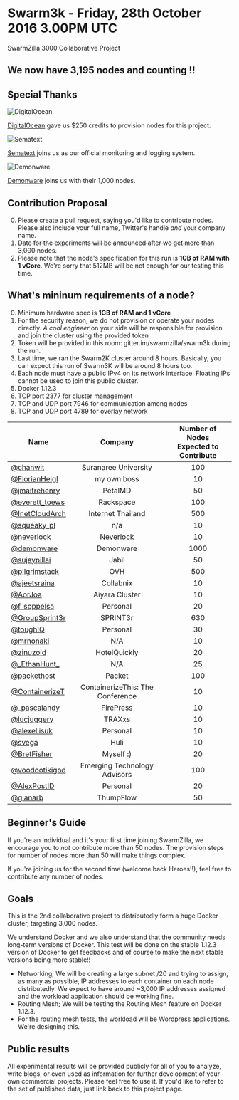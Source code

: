# Swarm3k - Friday, 28th October 2016 3.00PM UTC
SwarmZilla 3000 Collaborative Project

## We now have **3,195 nodes** and counting !!

## Special Thanks

![DigitalOcean](https://www.digitalocean.com/assets/media/logos-badges/DO_Logo_horizontal_blue-1fdb454a.png)

[DigitalOcean](http://digitalocean.com) gave us $250 credits to provision nodes for this project.

![Sematext](https://sematext.com/wp-content/uploads/2016/02/sematext-logo-250-45.png)

[Sematext](https://sematext.com) joins us as our official monitoring and logging system.

![Demonware](https://dl.dropboxusercontent.com/u/381580/demonware.png)

[Demonware](https://www.demonware.net) joins us with their 1,000 nodes.

## Contribution Proposal
  0. Please create a pull request, saying you'd like to contribute nodes.
  Please also include your full name, Twitter's handle *and* your company name.
  0. ~~Date for the experiments will be announced after we get more than 3,000 nodes.~~
  0. Please note that the node's specification for this run is **1GB of RAM with 1 vCore**.
  We're sorry that 512MB will be not enough for our testing this time.

## What's mininum requirements of a node?
  0. Minimum hardware spec is **1GB of RAM and 1 vCore**
  0. For the security reason, we do not provision or operate your nodes directly. *A cool engineer* on your side will be responsible for provision and join the cluster using the provided token
  0. Token will be provided in this room: gitter.im/swarmzilla/swarm3k during the run.
  0. Last time, we ran the Swarm2K cluster around 8 hours. Basically, you can expect this run of Swarm3K will be around 8 hours too.
  0. Each node must have a public IPv4 on its network interface. Floating IPs cannot be used to join this public cluster.
  0. Docker 1.12.3
  0. TCP port 2377 for cluster management
  0. TCP and UDP port 7946 for communication among nodes
  0. TCP and UDP port 4789 for overlay network

| Name          | Company       | Number of Nodes<br>Expected to Contribute |
| ------------- |:-------------:|:-----------------------------------------:|
| [@chanwit](https://twitter.com/chanwit) | Suranaree University | 100 |
| [@FlorianHeigl](https://twitter.com/FlorianHeigl1) | my own boss | 10 |
| [@jmaitrehenry](https://twitter.com/jmaitrehenry) | PetalMD | 50 |
| [@everett_toews](https://twitter.com/everett_toews) | Rackspace | 100 |
| [@InetCloudArch](https://twitter.com/InetCloudArch) | Internet Thailand | 500 |
| [@squeaky_pl](https://twitter.com/squeaky_pl) | n/a | 10 |
| [@neverlock](https://twitter.com/neverlock) | Neverlock | 10 |
| [@demonware](https://twitter.com/demonware) | Demonware | 1000 |
| [@sujaypillai](https://twitter.com/sujaypillai) | Jabil | 50 |
| [@pilgrimstack](https://twitter.com/pilgrimstack) | OVH | 500 |
| [@ajeetsraina](https://twitter.com/ajeetsraina) | Collabnix | 10 |
| [@AorJoa](https://twitter.com/aorjoa) | Aiyara Cluster | 10
| [@f_soppelsa](https://twitter.com/f_soppelsa) | Personal | 20
| [@GroupSprint3r](https://twitter.com/GroupSprint3r) | SPRINT3r | 630
| [@toughIQ](https://twitter.com/toughiq) | Personal | 30
| [@mrnonaki](https://twitter.com/mrnonaki) | N/A | 10
| [@zinuzoid](https://twitter.com/zinuzoid) | HotelQuickly | 20
| [@\_EthanHunt\_](https://twitter.com/_EthanHunt_) | N/A | 25
| [@packethost](https://twitter.com/packethost) | Packet | 100
| [@ContainerizeT](https://twitter.com/ContainerizeT) | ContainerizeThis: The Conference | 10
| [@_pascalandy](https://twitter.com/_pascalandy) | FirePress | 10
| [@lucjuggery](https://twitter.com/lucjuggery) | TRAXxs | 10
| [@alexellisuk](https://twitter.com/alexellisuk) | Personal | 10
| [@svega](https://twitter.com/svega) | Huli | 10
| [@BretFisher](https://twitter.com/BretFisher) | Myself :) | 20
| [@voodootikigod](https://twitter.com/voodootikigod) | Emerging Technology Advisors | 100
| [@AlexPostID](https://twitter.com/AlexPostID) | Personal | 20
| [@gianarb](https://twitter.com/gianarb) | ThumpFlow | 50

## Beginner's Guide
If you're an individual and it's your first time joining SwarmZilla, we encourage you to *not* contribute more than 50 nodes.
The provision steps for number of nodes more than 50 will make things complex.

If you're joining us for the second time (welcome back Heroes!!), feel free to contribute any number of nodes.

## Goals
This is the 2nd collaborative project to distributedly form a huge Docker cluster, targeting 3,000 nodes.

We understand Docker and we also understand that the community needs long-term versions of Docker. This test will be done on the stable 1.12.3 version of Docker to get feedbacks and of course to make the next stable versions being more stable!!

  * Networking; We will be creating a large subnet /20 and trying to assign, as many as possible, IP addresses to each container on each node distributedly. We expect to have around ~3,000 IP addresses assigned and the workload application should be working fine.
  * Routing Mesh; We will be testing the Routing Mesh feature on Docker 1.12.3.
  * For the routing mesh tests, the workload will be Wordpress applications. We're designing this.

## Public results
All experimental results will be provided publicly for all of you to analyze, write blogs,
or even used as information for further development of your own commercial projects. Please feel free to use it.
If you'd like to refer to the set of published data, just link back to this project page.
